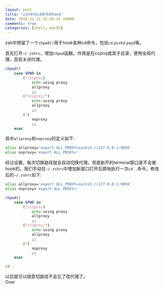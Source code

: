 ```yaml
---
layout: post
title: "zsh中对cd命令的hook"
date: 2018-12-31 12:45:47 +0800
comments: true
categories: [shell, macOS]
---
```


zsh中预留了一个`chpwd()`用于hook各种cd命令，包括`cd` `pushd` `popd`等。

首先打开`~/.zshrc`，增加`chpwd`函数。作用是在ccproj或其子目录，使用全局代理，否则关闭代理。

```bash
chpwd()
	case $PWD in
		(*/ccproj)
			echo using proxy
			allproxy
			;;
		(*/ccproj/*)
			echo using proxy
			allproxy
			;;
		(*)
			noproxy
			;;
	esac
```

其中`allproxy`和`noproxy`的定义如下:  

<!--more-->

```bash
alias allproxy='export ALL_PROXY=socks5://127.0.0.1:9050'
alias noproxy='export ALL_PROXY='
```

经过设置，每次切换路径就会自动切换代理。但是新开的terminal窗口是不会被hook的。我们手动在`~/.zshrc`中增加新窗口打开后原地执行一次`cd .`命令，修改后的`~/.zshrc`如下:

```bash
alias allproxy='export ALL_PROXY=socks5://127.0.0.1:9050'
alias noproxy='export ALL_PROXY='

chpwd()
	case $PWD in
		(*/ccproj)
			echo using proxy
			allproxy
			;;
		(*/ccproj/*)
			echo using proxy
			allproxy
			;;
		(*)
			noproxy
			;;
	esac

cd .
```

以后就可以随意切路径不会忘了改代理了。  
Over